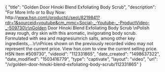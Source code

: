 {
    "title": "Golden Door Hinoki Blend Exfoliating Body Scrub",
    "description": "For More Info or to Buy Now: http:\/\/www.hsn.com\/products\/seo\/8219841?rdr=1&sourceid=youtube&cm_mmc=Social-_-Youtube-_-ProductVideo-_-509730\r\nGolden Door Hinoki Blend Exfoliating Body Scrub \nPolish away rough, dry skin with this aromatic, invigorating body scrub. Formulated with sea and magnesiumrich salts, among other key ingredients,...\r\nPrices shown on the previously recorded video may not represent the current price.  View hsn.com to view the current selling price. HSN Item #509730",
    "videoid": "112331865",
    "date_created": "1498637322",
    "date_modified": "1503416779",
    "type": "captivate",
    "layout": "video",
    "url": "\/v\/golden-door-hinoki-blend-exfoliating-body-scrub\/112331865"
}